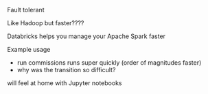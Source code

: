 Fault tolerant

Like Hadoop but faster????

Databricks helps you manage your Apache Spark faster

Example usage
- run commissions runs super quickly (order of magnitudes faster)
- why was the transition so difficult?

will feel at home with Jupyter notebooks

